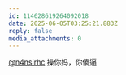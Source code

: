 ```yaml
---
id: 114628619264092018
date: 2025-06-05T03:25:21.883Z
reply: false
media_attachments: 0
---
```


[@n4nsirhc](https://alive.bar/@n4nsirhc) 操你妈，你傻逼

